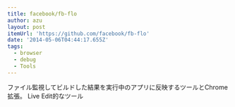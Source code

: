 ```yaml
---
title: facebook/fb-flo
author: azu
layout: post
itemUrl: 'https://github.com/facebook/fb-flo'
date: '2014-05-06T04:44:17.655Z'
tags:
  - browser
  - debug
  - Tools
---
```

ファイル監視してビルドした結果を実行中のアプリに反映するツールとChrome拡張。
Live Edit的なツール
